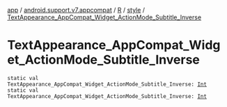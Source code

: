 [app](../../../index.md) / [android.support.v7.appcompat](../../index.md) / [R](../index.md) / [style](index.md) / [TextAppearance_AppCompat_Widget_ActionMode_Subtitle_Inverse](.)

# TextAppearance_AppCompat_Widget_ActionMode_Subtitle_Inverse

`static val TextAppearance_AppCompat_Widget_ActionMode_Subtitle_Inverse: `[`Int`](https://kotlinlang.org/api/latest/jvm/stdlib/kotlin/-int/index.html)
`static val TextAppearance_AppCompat_Widget_ActionMode_Subtitle_Inverse: `[`Int`](https://kotlinlang.org/api/latest/jvm/stdlib/kotlin/-int/index.html)